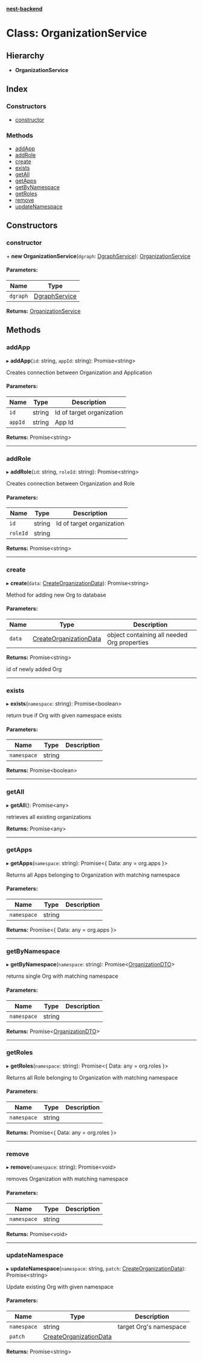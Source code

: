 **[nest-backend](../README.md)**

# Class: OrganizationService

## Hierarchy

* **OrganizationService**

## Index

### Constructors

* [constructor](organizationservice.md#constructor)

### Methods

* [addApp](organizationservice.md#addapp)
* [addRole](organizationservice.md#addrole)
* [create](organizationservice.md#create)
* [exists](organizationservice.md#exists)
* [getAll](organizationservice.md#getall)
* [getApps](organizationservice.md#getapps)
* [getByNamespace](organizationservice.md#getbynamespace)
* [getRoles](organizationservice.md#getroles)
* [remove](organizationservice.md#remove)
* [updateNamespace](organizationservice.md#updatenamespace)

## Constructors

### constructor

\+ **new OrganizationService**(`dgraph`: [DgraphService](dgraphservice.md)): [OrganizationService](organizationservice.md)

#### Parameters:

Name | Type |
------ | ------ |
`dgraph` | [DgraphService](dgraphservice.md) |

**Returns:** [OrganizationService](organizationservice.md)

## Methods

### addApp

▸ **addApp**(`id`: string, `appId`: string): Promise<string\>

Creates connection between Organization and Application

#### Parameters:

Name | Type | Description |
------ | ------ | ------ |
`id` | string | Id of target organization |
`appId` | string | App Id  |

**Returns:** Promise<string\>

___

### addRole

▸ **addRole**(`id`: string, `roleId`: string): Promise<string\>

Creates connection between Organization and Role

#### Parameters:

Name | Type | Description |
------ | ------ | ------ |
`id` | string | Id of target organization |
`roleId` | string |   |

**Returns:** Promise<string\>

___

### create

▸ **create**(`data`: [CreateOrganizationData](../interfaces/createorganizationdata.md)): Promise<string\>

Method for adding new Org to database

#### Parameters:

Name | Type | Description |
------ | ------ | ------ |
`data` | [CreateOrganizationData](../interfaces/createorganizationdata.md) | object containing all needed Org properties |

**Returns:** Promise<string\>

id of newly added Org

___

### exists

▸ **exists**(`namespace`: string): Promise<boolean\>

return true if Org with given namespace exists

#### Parameters:

Name | Type | Description |
------ | ------ | ------ |
`namespace` | string |   |

**Returns:** Promise<boolean\>

___

### getAll

▸ **getAll**(): Promise<any\>

retrieves all existing organizations

**Returns:** Promise<any\>

___

### getApps

▸ **getApps**(`namespace`: string): Promise<{ Data: any = org.apps }\>

Returns all Apps belonging to Organization with matching namespace

#### Parameters:

Name | Type | Description |
------ | ------ | ------ |
`namespace` | string |   |

**Returns:** Promise<{ Data: any = org.apps }\>

___

### getByNamespace

▸ **getByNamespace**(`namespace`: string): Promise<[OrganizationDTO](organizationdto.md)\>

returns single Org with matching namespace

#### Parameters:

Name | Type | Description |
------ | ------ | ------ |
`namespace` | string |   |

**Returns:** Promise<[OrganizationDTO](organizationdto.md)\>

___

### getRoles

▸ **getRoles**(`namespace`: string): Promise<{ Data: any = org.roles }\>

Returns all Role belonging to Organization with matching namespace

#### Parameters:

Name | Type | Description |
------ | ------ | ------ |
`namespace` | string |   |

**Returns:** Promise<{ Data: any = org.roles }\>

___

### remove

▸ **remove**(`namespace`: string): Promise<void\>

removes Organization with matching namespace

#### Parameters:

Name | Type | Description |
------ | ------ | ------ |
`namespace` | string |   |

**Returns:** Promise<void\>

___

### updateNamespace

▸ **updateNamespace**(`namespace`: string, `patch`: [CreateOrganizationData](../interfaces/createorganizationdata.md)): Promise<string\>

Update existing Org with given namespace

#### Parameters:

Name | Type | Description |
------ | ------ | ------ |
`namespace` | string | target Org's namespace |
`patch` | [CreateOrganizationData](../interfaces/createorganizationdata.md) |   |

**Returns:** Promise<string\>
